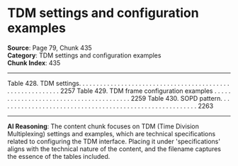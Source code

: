 # TDM settings and configuration examples

**Source**: Page 79, Chunk 435  
**Category**: TDM settings and configuration examples  
**Chunk Index**: 435

---

Table 428. TDM settings. . . . . . . . . . . . . . . . . . . . . . . . . . . . . . . . . . . . . . . . . . . . . . . . . . . . . . . . . . 2257
Table 429. TDM frame configuration examples . . . . . . . . . . . . . . . . . . . . . . . . . . . . . . . . . . . . . . . . 2259
Table 430. SOPD pattern. . . . . . . . . . . . . . . . . . . . . . . . . . . . . . . . . . . . . . . . . . . . . . . . . . . . . . . . . 2263

---

**AI Reasoning**: The content chunk focuses on TDM (Time Division Multiplexing) settings and examples, which are technical specifications related to configuring the TDM interface. Placing it under 'specifications' aligns with the technical nature of the content, and the filename captures the essence of the tables included.
